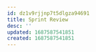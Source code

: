 ```yaml
---
id: dz1v9rjjnp7t5dlgza94691
title: Sprint Review
desc: ''
updated: 1687587541851
created: 1687587541851
---
```

